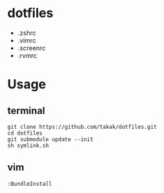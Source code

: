 # dotfiles
 - .zshrc
 - .vimrc
 - .screenrc
 - .rvmrc

# Usage
## terminal
    git clone https://github.com/takak/dotfiles.git
    cd dotfiles
    git submodule update --init
    sh symlink.sh

## vim
    :BundleInstall
